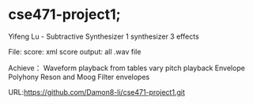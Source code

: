 # cse471-project1;

Yifeng Lu - Subtractive Synthesizer
1 synthesizer
3 effects

File:
score: xml score
output: all .wav file

Achieve：
Waveform playback from tables
vary pitch playback
Envelope
Polyhony
Reson and Moog
Filter envelopes

URL:https://github.com/Damon8-li/cse471-project1.git
